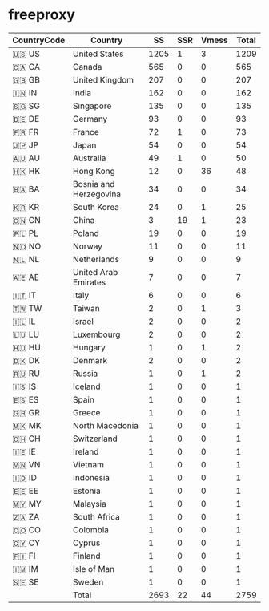 # freeproxy

|CountryCode|Country|SS|SSR|Vmess|Total|
|  ----  | ----  |  ----  | ----  |  ----  | ----  |
|🇺🇸 US|United States|1205|1|3|1209|
|🇨🇦 CA|Canada|565|0|0|565|
|🇬🇧 GB|United Kingdom|207|0|0|207|
|🇮🇳 IN|India|162|0|0|162|
|🇸🇬 SG|Singapore|135|0|0|135|
|🇩🇪 DE|Germany|93|0|0|93|
|🇫🇷 FR|France|72|1|0|73|
|🇯🇵 JP|Japan|54|0|0|54|
|🇦🇺 AU|Australia|49|1|0|50|
|🇭🇰 HK|Hong Kong|12|0|36|48|
|🇧🇦 BA|Bosnia and Herzegovina|34|0|0|34|
|🇰🇷 KR|South Korea|24|0|1|25|
|🇨🇳 CN|China|3|19|1|23|
|🇵🇱 PL|Poland|19|0|0|19|
|🇳🇴 NO|Norway|11|0|0|11|
|🇳🇱 NL|Netherlands|9|0|0|9|
|🇦🇪 AE|United Arab Emirates|7|0|0|7|
|🇮🇹 IT|Italy|6|0|0|6|
|🇹🇼 TW|Taiwan|2|0|1|3|
|🇮🇱 IL|Israel|2|0|0|2|
|🇱🇺 LU|Luxembourg|2|0|0|2|
|🇭🇺 HU|Hungary|1|0|1|2|
|🇩🇰 DK|Denmark|2|0|0|2|
|🇷🇺 RU|Russia|1|0|1|2|
|🇮🇸 IS|Iceland|1|0|0|1|
|🇪🇸 ES|Spain|1|0|0|1|
|🇬🇷 GR|Greece|1|0|0|1|
|🇲🇰 MK|North Macedonia|1|0|0|1|
|🇨🇭 CH|Switzerland|1|0|0|1|
|🇮🇪 IE|Ireland|1|0|0|1|
|🇻🇳 VN|Vietnam|1|0|0|1|
|🇮🇩 ID|Indonesia|1|0|0|1|
|🇪🇪 EE|Estonia|1|0|0|1|
|🇲🇾 MY|Malaysia|1|0|0|1|
|🇿🇦 ZA|South Africa|1|0|0|1|
|🇨🇴 CO|Colombia|1|0|0|1|
|🇨🇾 CY|Cyprus|1|0|0|1|
|🇫🇮 FI|Finland|1|0|0|1|
|🇮🇲 IM|Isle of Man|1|0|0|1|
|🇸🇪 SE|Sweden|1|0|0|1|
||Total|2693|22|44|2759|
